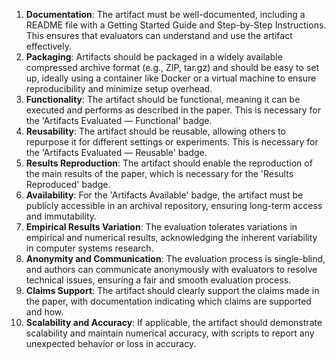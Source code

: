 1. **Documentation**: The artifact must be well-documented, including a README file with a Getting Started Guide and Step-by-Step Instructions. This ensures that evaluators can understand and use the artifact effectively.
2. **Packaging**: Artifacts should be packaged in a widely available compressed archive format (e.g., ZIP, tar.gz) and should be easy to set up, ideally using a container like Docker or a virtual machine to ensure reproducibility and minimize setup overhead.
3. **Functionality**: The artifact should be functional, meaning it can be executed and performs as described in the paper. This is necessary for the 'Artifacts Evaluated — Functional' badge.
4. **Reusability**: The artifact should be reusable, allowing others to repurpose it for different settings or experiments. This is necessary for the 'Artifacts Evaluated — Reusable' badge.
5. **Results Reproduction**: The artifact should enable the reproduction of the main results of the paper, which is necessary for the 'Results Reproduced' badge.
6. **Availability**: For the 'Artifacts Available' badge, the artifact must be publicly accessible in an archival repository, ensuring long-term access and immutability.
7. **Empirical Results Variation**: The evaluation tolerates variations in empirical and numerical results, acknowledging the inherent variability in computer systems research.
8. **Anonymity and Communication**: The evaluation process is single-blind, and authors can communicate anonymously with evaluators to resolve technical issues, ensuring a fair and smooth evaluation process.
9. **Claims Support**: The artifact should clearly support the claims made in the paper, with documentation indicating which claims are supported and how.
10. **Scalability and Accuracy**: If applicable, the artifact should demonstrate scalability and maintain numerical accuracy, with scripts to report any unexpected behavior or loss in accuracy.
